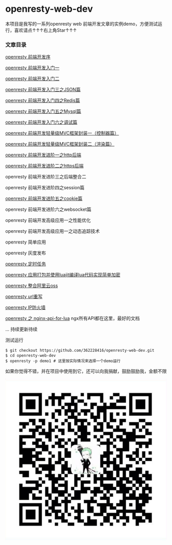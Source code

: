 # openresty-web-dev

本项目是我写的一系列openresty web 前端开发文章的实例demo，方便测试运行，喜欢请点↑↑↑右上角Star↑↑↑
### 文章目录

[openresty 前端开发序](http://blog.csdn.net/qq362228416/article/details/53537103)

[openresty 前端开发入门一](https://github.com/362228416/openresty-web-dev/tree/master/demo1)

[openresty 前端开发入门二](https://github.com/362228416/openresty-web-dev/tree/master/demo2)

[openresty 前端开发入门三之JSON篇](https://github.com/362228416/openresty-web-dev/tree/master/demo3)

[openresty 前端开发入门四之Redis篇](https://github.com/362228416/openresty-web-dev/tree/master/demo4)

[openresty 前端开发入门五之Mysql篇](https://github.com/362228416/openresty-web-dev/tree/master/demo5)

[openresty 前端开发入门六之调试篇](https://github.com/362228416/openresty-web-dev/tree/master/demo6)

[openresty 前端开发轻量级MVC框架封装一（控制器篇）](https://github.com/362228416/openresty-web-dev/tree/master/demo8)

[openresty 前端开发轻量级MVC框架封装二（渲染篇）](https://github.com/362228416/openresty-web-dev/tree/master/demo9)

[openresty 前端开发进阶一之http后端](https://github.com/362228416/openresty-web-dev/tree/master/demo7)

[openresty 前端开发进阶二之https后端](https://github.com/362228416/openresty-web-dev/tree/master/demo13)

openresty 前端开发进阶三之后端整合二

openresty 前端开发进阶四之session篇

[openresty 前端开发进阶五之cookie篇](https://github.com/362228416/openresty-web-dev/tree/master/demo12)

openresty 前端开发进阶六之websocket篇

openresty 前端开发高级应用一之性能优化

openresty 前端开发高级应用一之动态追踪技术

openresty 简单应用

openresty 灰度发布

[openresty 定时任务](https://github.com/362228416/openresty-web-dev/tree/master/demo14)

[openresty 应用打包并使用luajit编译lua代码实现简单加密](https://my.oschina.net/362228416/blog/846741)

[openresty 整合阿里云oss](https://github.com/362228416/lua-resty-oss)

[openresty url重写](https://github.com/362228416/openresty-web-dev/tree/master/demo10)

[openresty IP防火墙](https://github.com/362228416/openresty-web-dev/tree/master/demo11)

[openresty 之 nginx-api-for-lua](https://github.com/openresty/lua-nginx-module#nginx-api-for-lua) ngx所有API都在这里，最好的文档

... 持续更新待续

测试运行

```
$ git checkout https://github.com/362228416/openresty-web-dev.git
$ cd openresty-web-dev
$ openresty -p demo1 # 这里按实际情况来选择一个demo运行
```

如果你觉得不错，并在项目中使用到它，还可以向我捐献，鼓励鼓励我，金额不限

![微信二维码](https://github.com/362228416/openresty-web-dev/blob/master/wxpay.png?raw=true)
